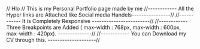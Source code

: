 //  Hlo
//  This is my Personal Portfolio page made by me 
//------------  All the Hyper links are Attached like Social media Handels----------------//
//------------  It is Completely Responsive  ------------------------//
//------------  Three Breakpoints are Added ( max-width : 768px,  max-width : 600px,  max-width : 420px).  --------------//
//------------ You can Download my CV through this.  --------------------//
